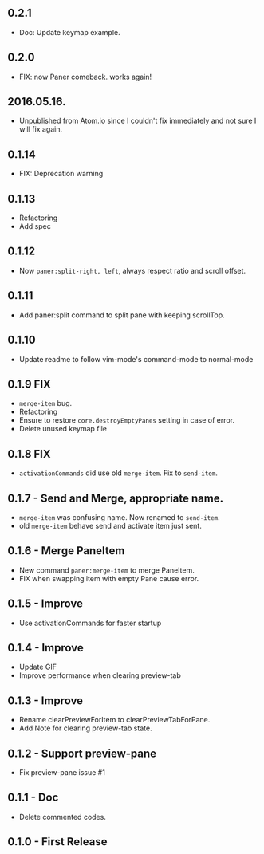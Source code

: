 ## 0.2.1
- Doc: Update keymap example.

## 0.2.0
- FIX: now Paner comeback. works again!

## 2016.05.16.
- Unpublished from Atom.io since I couldn't fix immediately and not sure I will fix again.

## 0.1.14
- FIX: Deprecation warning

## 0.1.13
- Refactoring
- Add spec

## 0.1.12
- Now `paner:split-right, left`, always respect ratio and scroll offset.

## 0.1.11
- Add paner:split command to split pane with keeping scrollTop.

## 0.1.10
- Update readme to follow vim-mode's command-mode to normal-mode

## 0.1.9 FIX
- `merge-item` bug.
- Refactoring
- Ensure to restore `core.destroyEmptyPanes` setting in case of error.
- Delete unused keymap file

## 0.1.8 FIX
- `activationCommands` did use old `merge-item`. Fix to `send-item`.

## 0.1.7 - Send and Merge, appropriate name.
- `merge-item` was confusing name. Now renamed to `send-item`.
- old `merge-item` behave send and activate item just sent.

## 0.1.6 - Merge PaneItem
- New command `paner:merge-item` to merge PaneItem.
- FIX when swapping item with empty Pane cause error.

## 0.1.5 - Improve
- Use activationCommands for faster startup

## 0.1.4 - Improve
* Update GIF
* Improve performance when clearing preview-tab

## 0.1.3 - Improve
* Rename clearPreviewForItem to clearPreviewTabForPane.
* Add Note for clearing preview-tab state.

## 0.1.2 - Support preview-pane
* Fix preview-pane issue #1

## 0.1.1 - Doc
* Delete commented codes.

## 0.1.0 - First Release
